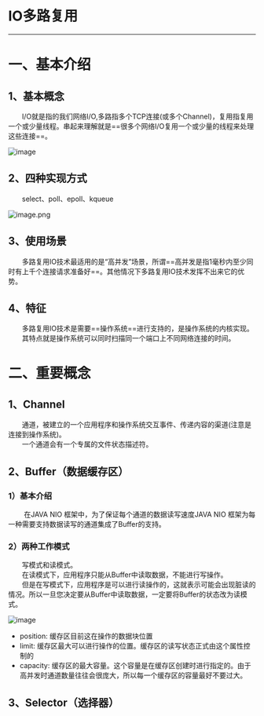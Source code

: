 # IO多路复用

---
# 一、基本介绍
## 1、基本概念
&emsp;&emsp;I/O就是指的我们网络I/O,多路指多个TCP连接(或多个Channel)，复用指复用一个或少量线程。串起来理解就是==很多个网络I/O复用一个或少量的线程来处理这些连接==。

![image](https://www.pdai.tech/_images/io/java-io-nio-1.png)

## 2、四种实现方式
&emsp;&emsp;select、poll、epoll、kqueue

![image.png](WEBRESOURCE1cd592ef54c2ace7029e11e27a9e4677)
## 3、使用场景
&emsp;&emsp;多路复用IO技术最适用的是“高并发”场景，所谓==高并发是指1毫秒内至少同时有上千个连接请求准备好==。其他情况下多路复用IO技术发挥不出来它的优势。
## 4、特征
&emsp;&emsp;多路复用IO技术是需要==操作系统==进行支持的，是操作系统的内核实现。<br>
&emsp;&emsp;其特点就是操作系统可以同时扫描同一个端口上不同网络连接的时间。


# 二、重要概念
## 1、Channel
&emsp;&emsp;通道，被建立的一个应用程序和操作系统交互事件、传递内容的渠道(注意是连接到操作系统)。<br>
&emsp;&emsp;一个通道会有一个专属的文件状态描述符。
## 2、Buffer（数据缓存区）
### 1）基本介绍
&emsp;&emsp; 在JAVA NIO 框架中，为了保证每个通道的数据读写速度JAVA NIO 框架为每一种需要支持数据读写的通道集成了Buffer的支持。
### 2）两种工作模式
&emsp;&emsp;写模式和读模式。<br>
&emsp;&emsp;在读模式下，应用程序只能从Buffer中读取数据，不能进行写操作。<br>
&emsp;&emsp;但是在写模式下，应用程序是可以进行读操作的，这就表示可能会出现脏读的情况。所以一旦您决定要从Buffer中读取数据，一定要将Buffer的状态改为读模式。<br>

![image](https://www.pdai.tech/_images/io/java-io-nio-3.png)<br>

- position: 缓存区目前这在操作的数据块位置 
- limit: 缓存区最大可以进行操作的位置。缓存区的读写状态正式由这个属性控制的
- capacity: 缓存区的最大容量。这个容量是在缓存区创建时进行指定的。由于高并发时通道数量往往会很庞大，所以每一个缓存区的容量最好不要过大。


## 3、Selector（选择器）